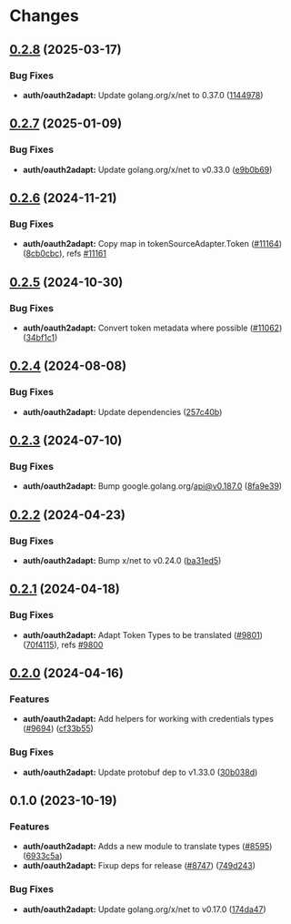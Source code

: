 # Changes

## [0.2.8](https://github.com/googleapis/google-cloud-go/compare/auth/oauth2adapt/v0.2.7...auth/oauth2adapt/v0.2.8) (2025-03-17)


### Bug Fixes

* **auth/oauth2adapt:** Update golang.org/x/net to 0.37.0 ([1144978](https://github.com/googleapis/google-cloud-go/commit/11449782c7fb4896bf8b8b9cde8e7441c84fb2fd))

## [0.2.7](https://github.com/googleapis/google-cloud-go/compare/auth/oauth2adapt/v0.2.6...auth/oauth2adapt/v0.2.7) (2025-01-09)


### Bug Fixes

* **auth/oauth2adapt:** Update golang.org/x/net to v0.33.0 ([e9b0b69](https://github.com/googleapis/google-cloud-go/commit/e9b0b69644ea5b276cacff0a707e8a5e87efafc9))

## [0.2.6](https://github.com/googleapis/google-cloud-go/compare/auth/oauth2adapt/v0.2.5...auth/oauth2adapt/v0.2.6) (2024-11-21)


### Bug Fixes

* **auth/oauth2adapt:** Copy map in tokenSourceAdapter.Token ([#11164](https://github.com/googleapis/google-cloud-go/issues/11164)) ([8cb0cbc](https://github.com/googleapis/google-cloud-go/commit/8cb0cbccdc32886dfb3af49fee04012937d114d2)), refs [#11161](https://github.com/googleapis/google-cloud-go/issues/11161)

## [0.2.5](https://github.com/googleapis/google-cloud-go/compare/auth/oauth2adapt/v0.2.4...auth/oauth2adapt/v0.2.5) (2024-10-30)


### Bug Fixes

* **auth/oauth2adapt:** Convert token metadata where possible ([#11062](https://github.com/googleapis/google-cloud-go/issues/11062)) ([34bf1c1](https://github.com/googleapis/google-cloud-go/commit/34bf1c164465d66745c0cfdf7cd10a8e2da92e52))

## [0.2.4](https://github.com/googleapis/google-cloud-go/compare/auth/oauth2adapt/v0.2.3...auth/oauth2adapt/v0.2.4) (2024-08-08)


### Bug Fixes

* **auth/oauth2adapt:** Update dependencies ([257c40b](https://github.com/googleapis/google-cloud-go/commit/257c40bd6d7e59730017cf32bda8823d7a232758))

## [0.2.3](https://github.com/googleapis/google-cloud-go/compare/auth/oauth2adapt/v0.2.2...auth/oauth2adapt/v0.2.3) (2024-07-10)


### Bug Fixes

* **auth/oauth2adapt:** Bump google.golang.org/api@v0.187.0 ([8fa9e39](https://github.com/googleapis/google-cloud-go/commit/8fa9e398e512fd8533fd49060371e61b5725a85b))

## [0.2.2](https://github.com/googleapis/google-cloud-go/compare/auth/oauth2adapt/v0.2.1...auth/oauth2adapt/v0.2.2) (2024-04-23)


### Bug Fixes

* **auth/oauth2adapt:** Bump x/net to v0.24.0 ([ba31ed5](https://github.com/googleapis/google-cloud-go/commit/ba31ed5fda2c9664f2e1cf972469295e63deb5b4))

## [0.2.1](https://github.com/googleapis/google-cloud-go/compare/auth/oauth2adapt/v0.2.0...auth/oauth2adapt/v0.2.1) (2024-04-18)


### Bug Fixes

* **auth/oauth2adapt:** Adapt Token Types to be translated ([#9801](https://github.com/googleapis/google-cloud-go/issues/9801)) ([70f4115](https://github.com/googleapis/google-cloud-go/commit/70f411555ebbf2b71e6d425cc8d2030644c6b438)), refs [#9800](https://github.com/googleapis/google-cloud-go/issues/9800)

## [0.2.0](https://github.com/googleapis/google-cloud-go/compare/auth/oauth2adapt/v0.1.0...auth/oauth2adapt/v0.2.0) (2024-04-16)


### Features

* **auth/oauth2adapt:** Add helpers for working with credentials types ([#9694](https://github.com/googleapis/google-cloud-go/issues/9694)) ([cf33b55](https://github.com/googleapis/google-cloud-go/commit/cf33b5514423a2ac5c2a323a1cd99aac34fd4233))


### Bug Fixes

* **auth/oauth2adapt:** Update protobuf dep to v1.33.0 ([30b038d](https://github.com/googleapis/google-cloud-go/commit/30b038d8cac0b8cd5dd4761c87f3f298760dd33a))

## 0.1.0 (2023-10-19)


### Features

* **auth/oauth2adapt:** Adds a new module to translate types ([#8595](https://github.com/googleapis/google-cloud-go/issues/8595)) ([6933c5a](https://github.com/googleapis/google-cloud-go/commit/6933c5a0c1fc8e58cbfff8bbca439d671b94672f))
* **auth/oauth2adapt:** Fixup deps for release ([#8747](https://github.com/googleapis/google-cloud-go/issues/8747)) ([749d243](https://github.com/googleapis/google-cloud-go/commit/749d243862b025a6487a4d2d339219889b4cfe70))


### Bug Fixes

* **auth/oauth2adapt:** Update golang.org/x/net to v0.17.0 ([174da47](https://github.com/googleapis/google-cloud-go/commit/174da47254fefb12921bbfc65b7829a453af6f5d))
